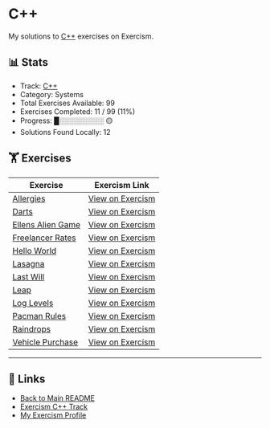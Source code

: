 # C++

My solutions to [C++](https://exercism.org/tracks/cpp) exercises on Exercism.

## 📊 Stats

- Track: [C++](https://exercism.org/tracks/cpp)
- Category: Systems
- Total Exercises Available: 99
- Exercises Completed: 11 / 99 (11%)
- Progress: █░░░░░░░░░ 🟡
- Solutions Found Locally: 12

## 🏋️ Exercises

| Exercise | Exercism Link |
|----------|---------------|
| [Allergies](allergies/README.md) | [View on Exercism](https://exercism.org/tracks/cpp/exercises/allergies) |
| [Darts](darts/README.md) | [View on Exercism](https://exercism.org/tracks/cpp/exercises/darts) |
| [Ellens Alien Game](ellens-alien-game/README.md) | [View on Exercism](https://exercism.org/tracks/cpp/exercises/ellens-alien-game) |
| [Freelancer Rates](freelancer-rates/README.md) | [View on Exercism](https://exercism.org/tracks/cpp/exercises/freelancer-rates) |
| [Hello World](hello-world/README.md) | [View on Exercism](https://exercism.org/tracks/cpp/exercises/hello-world) |
| [Lasagna](lasagna/README.md) | [View on Exercism](https://exercism.org/tracks/cpp/exercises/lasagna) |
| [Last Will](last-will/README.md) | [View on Exercism](https://exercism.org/tracks/cpp/exercises/last-will) |
| [Leap](leap/README.md) | [View on Exercism](https://exercism.org/tracks/cpp/exercises/leap) |
| [Log Levels](log-levels/README.md) | [View on Exercism](https://exercism.org/tracks/cpp/exercises/log-levels) |
| [Pacman Rules](pacman-rules/README.md) | [View on Exercism](https://exercism.org/tracks/cpp/exercises/pacman-rules) |
| [Raindrops](raindrops/README.md) | [View on Exercism](https://exercism.org/tracks/cpp/exercises/raindrops) |
| [Vehicle Purchase](vehicle-purchase/README.md) | [View on Exercism](https://exercism.org/tracks/cpp/exercises/vehicle-purchase) |

---

## 🔗 Links

- [Back to Main README](../README.md)
- [Exercism C++ Track](https://exercism.org/tracks/cpp)
- [My Exercism Profile](https://exercism.org/profiles/princemuel)
